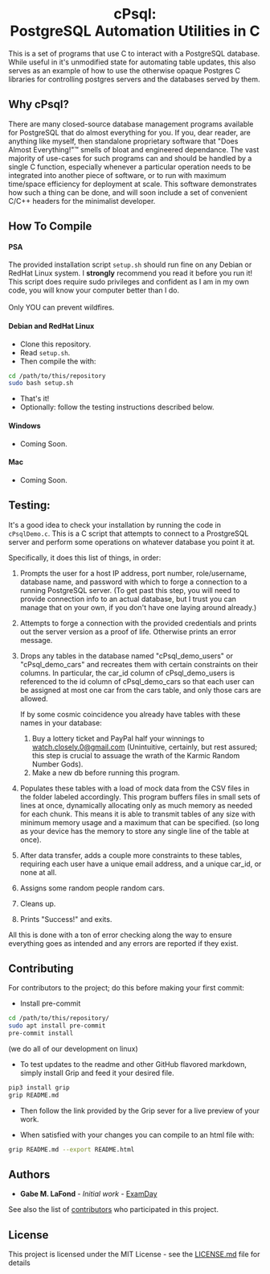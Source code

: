 <h1 align="center">cPsql:<br>PostgreSQL Automation Utilities in C</h1>

This is a set of programs that use C to interact with a PostgreSQL database. While useful in it's
unmodified state for automating table updates, this also serves as an example of how to use the
otherwise opaque Postgres C libraries for controlling postgres servers
and the databases served by them.

## Why cPsql?
There are many closed-source database management programs available for PostgreSQL that do almost
everything for you. If you, dear reader, are anything like myself, then standalone
proprietary software that "Does Almost Everything!"&trade; smells of bloat and engineered
dependance. The vast majority of use-cases for such programs can and should be
handled by a single C function, especially whenever a particular operation needs to be
integrated into another piece of software, or to run with maximum time/space efficiency for
deployment at scale. This software demonstrates how such a thing can be done, and will soon include
a set of convenient C/C++ headers for the minimalist developer.
## How To Compile
#### PSA
The provided installation script `setup.sh` should run fine on any Debian or RedHat Linux
system. I <strong>strongly</strong> recommend you read it before you run it! This script does
require sudo privileges and confident as I am in my own code, you will know your computer
better than I do.
<br><br>
Only YOU can prevent wildfires.
#### Debian and RedHat Linux
- Clone this repository.
- Read `setup.sh`.
- Then compile the with:
```bash
cd /path/to/this/repository
sudo bash setup.sh
```
- That's it!
- Optionally: follow the testing instructions described below.
#### Windows
- Coming Soon.
#### Mac
- Coming Soon.
## Testing:
It's a good idea to check your installation by running the code in `cPsqlDemo.c`.
This is a C script that attempts to connect to a ProstgreSQL
server and perform some operations on whatever database you point it at.

Specifically, it does this list of things, in order:

1. Prompts the user for a host IP address, port number, role/username, database name,
and password with which to forge a connection to a running PostgreSQL server.
(To get past this step, you will need to provide connection info to an actual database,
but I trust you can manage that on your own, if you don't have one laying
around already.)

2. Attempts to forge a connection with the provided credentials and prints out the server version as a proof of life. Otherwise prints an error message.

3. Drops any tables in the database named "cPsql_demo_users" or "cPsql_demo_cars" and
recreates them with certain constraints on their columns.
In particular, the car_id column of cPsql_demo_users is referenced to the id column of
cPsql_demo_cars so that each user can be assigned at most one car from the cars table, and only
those cars are allowed.

    If by some cosmic coincidence you
    already have tables with these names in your database:

    1. Buy a lottery ticket and PayPal
    half your winnings to watch.closely.0@gmail.com (Unintuitive, certainly, but rest
    assured; this step is crucial to assuage the wrath of the Karmic Random
    Number Gods).
    2. Make a new db before running this program.

5. Populates these tables with a load of mock data from the CSV files in the folder labeled
accordingly. This program buffers files in small sets of lines at
once, dynamically allocating only as much memory as needed for each chunk. This means it is able to
transmit tables of any size with minimum memory usage and a maximum that can be specified. (so long as your device has the memory to
store any single line of the table at once).


6. After data transfer, adds a couple more constraints to these tables,
requiring each user have a unique email address, and a unique car_id, or none at all.

7. Assigns some random people random cars.

8. Cleans up.

9. Prints "Success!" and exits.

All this is done with a ton of error checking along the way to ensure everything goes as intended
and any errors are reported if they exist.
##

## Contributing
For contributors to the project; do this before making your first commit:

- Install pre-commit
```bash
cd /path/to/this/repository/
sudo apt install pre-commit
pre-commit install
```
(we do all of our development on linux)

- To test updates to the readme and other GitHub flavored markdown, simply install Grip
and feed it your desired file.
```bash
pip3 install grip
grip README.md
```
- Then follow the link provided by the Grip sever for a live preview of your work.

- When satisfied with your changes you can compile to an html file with:
```bash
grip README.md --export README.html
```
## Authors

* **Gabe M. LaFond** - *Initial work* - [ExamDay](https://github.com/ExamDay)

See also the list of [contributors](https://github.com/ExamDay/cPsql/contributors) who participated in this project.

## License

This project is licensed under the MIT License - see the [LICENSE.md](LICENSE.md) file for details
